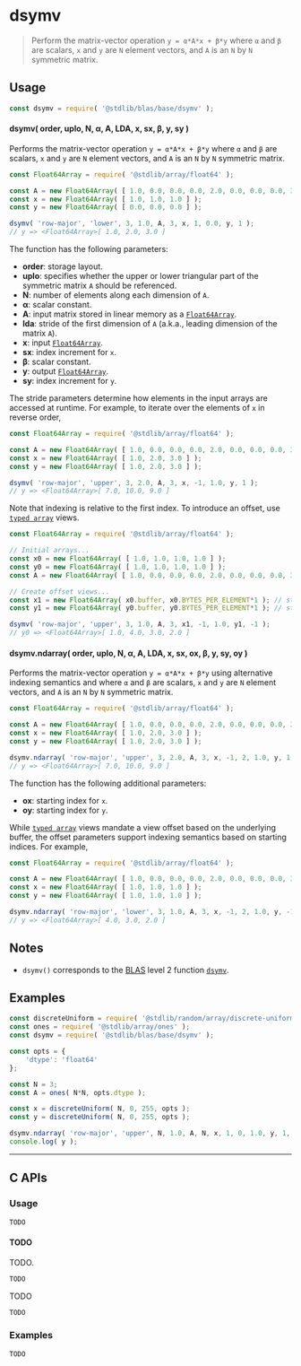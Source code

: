 <!--

@license Apache-2.0

Copyright (c) 2024 The Stdlib Authors.

Licensed under the Apache License, Version 2.0 (the "License");
you may not use this file except in compliance with the License.
You may obtain a copy of the License at

   http://www.apache.org/licenses/LICENSE-2.0

Unless required by applicable law or agreed to in writing, software
distributed under the License is distributed on an "AS IS" BASIS,
WITHOUT WARRANTIES OR CONDITIONS OF ANY KIND, either express or implied.
See the License for the specific language governing permissions and
limitations under the License.

-->

# dsymv

> Perform the matrix-vector operation `y = α*A*x + β*y` where `α` and `β` are scalars, `x` and `y` are `N` element vectors, and `A` is an `N` by `N` symmetric matrix.

<section class="usage">

## Usage

```javascript
const dsymv = require( '@stdlib/blas/base/dsymv' );
```

#### dsymv( order, uplo, N, α, A, LDA, x, sx, β, y, sy )

Performs the matrix-vector operation `y = α*A*x + β*y` where `α` and `β` are scalars, `x` and `y` are `N` element vectors, and `A` is an `N` by `N` symmetric matrix.

```javascript
const Float64Array = require( '@stdlib/array/float64' );

const A = new Float64Array( [ 1.0, 0.0, 0.0, 0.0, 2.0, 0.0, 0.0, 0.0, 3.0 ] );
const x = new Float64Array( [ 1.0, 1.0, 1.0 ] );
const y = new Float64Array( [ 0.0, 0.0, 0.0 ] );

dsymv( 'row-major', 'lower', 3, 1.0, A, 3, x, 1, 0.0, y, 1 );
// y => <Float64Array>[ 1.0, 2.0, 3.0 ]
```

The function has the following parameters:

-   **order**: storage layout.
-   **uplo**: specifies whether the upper or lower triangular part of the symmetric matrix `A` should be referenced.
-   **N**: number of elements along each dimension of `A`.
-   **α**: scalar constant.
-   **A**: input matrix stored in linear memory as a [`Float64Array`][mdn-float64array].
-   **lda**: stride of the first dimension of `A` (a.k.a., leading dimension of the matrix `A`).
-   **x**: input [`Float64Array`][mdn-float64array].
-   **sx**: index increment for `x`.
-   **β**: scalar constant.
-   **y**: output [`Float64Array`][mdn-float64array].
-   **sy**: index increment for `y`.

The stride parameters determine how elements in the input arrays are accessed at runtime. For example, to iterate over the elements of `x` in reverse order,

```javascript
const Float64Array = require( '@stdlib/array/float64' );

const A = new Float64Array( [ 1.0, 0.0, 0.0, 0.0, 2.0, 0.0, 0.0, 0.0, 3.0 ] );
const x = new Float64Array( [ 1.0, 2.0, 3.0 ] );
const y = new Float64Array( [ 1.0, 2.0, 3.0 ] );

dsymv( 'row-major', 'upper', 3, 2.0, A, 3, x, -1, 1.0, y, 1 );
// y => <Float64Array>[ 7.0, 10.0, 9.0 ]
```

Note that indexing is relative to the first index. To introduce an offset, use [`typed array`][mdn-typed-array] views.

<!-- eslint-disable stdlib/capitalized-comments -->

```javascript
const Float64Array = require( '@stdlib/array/float64' );

// Initial arrays...
const x0 = new Float64Array( [ 1.0, 1.0, 1.0, 1.0 ] );
const y0 = new Float64Array( [ 1.0, 1.0, 1.0, 1.0 ] );
const A = new Float64Array( [ 1.0, 0.0, 0.0, 0.0, 2.0, 0.0, 0.0, 0.0, 3.0 ] );

// Create offset views...
const x1 = new Float64Array( x0.buffer, x0.BYTES_PER_ELEMENT*1 ); // start at 2nd element
const y1 = new Float64Array( y0.buffer, y0.BYTES_PER_ELEMENT*1 ); // start at 2nd element

dsymv( 'row-major', 'upper', 3, 1.0, A, 3, x1, -1, 1.0, y1, -1 );
// y0 => <Float64Array>[ 1.0, 4.0, 3.0, 2.0 ]
```

#### dsymv.ndarray( order, uplo, N, α, A, LDA, x, sx, ox, β, y, sy, oy )

Performs the matrix-vector operation `y = α*A*x + β*y` using alternative indexing semantics and where `α` and `β` are scalars, `x` and `y` are `N` element vectors, and `A` is an `N` by `N` symmetric matrix.

```javascript
const Float64Array = require( '@stdlib/array/float64' );

const A = new Float64Array( [ 1.0, 0.0, 0.0, 0.0, 2.0, 0.0, 0.0, 0.0, 3.0 ] );
const x = new Float64Array( [ 1.0, 2.0, 3.0 ] );
const y = new Float64Array( [ 1.0, 2.0, 3.0 ] );

dsymv.ndarray( 'row-major', 'upper', 3, 2.0, A, 3, x, -1, 2, 1.0, y, 1, 0 );
// y => <Float64Array>[ 7.0, 10.0, 9.0 ]
```

The function has the following additional parameters:

-   **ox**: starting index for `x`.
-   **oy**: starting index for `y`.

While [`typed array`][mdn-typed-array] views mandate a view offset based on the underlying buffer, the offset parameters support indexing semantics based on starting indices. For example,

```javascript
const Float64Array = require( '@stdlib/array/float64' );

const A = new Float64Array( [ 1.0, 0.0, 0.0, 0.0, 2.0, 0.0, 0.0, 0.0, 3.0 ] );
const x = new Float64Array( [ 1.0, 1.0, 1.0 ] );
const y = new Float64Array( [ 1.0, 1.0, 1.0 ] );

dsymv.ndarray( 'row-major', 'lower', 3, 1.0, A, 3, x, -1, 2, 1.0, y, -1, 2 );
// y => <Float64Array>[ 4.0, 3.0, 2.0 ]
```

</section>

<!-- /.usage -->

<section class="notes">

## Notes

-   `dsymv()` corresponds to the [BLAS][blas] level 2 function [`dsymv`][dsymv].

</section>

<!-- /.notes -->

<section class="examples">

## Examples

<!-- eslint no-undef: "error" -->

```javascript
const discreteUniform = require( '@stdlib/random/array/discrete-uniform' );
const ones = require( '@stdlib/array/ones' );
const dsymv = require( '@stdlib/blas/base/dsymv' );

const opts = {
    'dtype': 'float64'
};

const N = 3;
const A = ones( N*N, opts.dtype );

const x = discreteUniform( N, 0, 255, opts );
const y = discreteUniform( N, 0, 255, opts );

dsymv.ndarray( 'row-major', 'upper', N, 1.0, A, N, x, 1, 0, 1.0, y, 1, 0 );
console.log( y );
```

</section>

<!-- /.examples -->

<!-- C interface documentation. -->

* * *

<section class="c">

## C APIs

<!-- Section to include introductory text. Make sure to keep an empty line after the intro `section` element and another before the `/section` close. -->

<section class="intro">

</section>

<!-- /.intro -->

<!-- C usage documentation. -->

<section class="usage">

### Usage

```c
TODO
```

#### TODO

TODO.

```c
TODO
```

TODO

```c
TODO
```

</section>

<!-- /.usage -->

<!-- C API usage notes. Make sure to keep an empty line after the `section` element and another before the `/section` close. -->

<section class="notes">

</section>

<!-- /.notes -->

<!-- C API usage examples. -->

<section class="examples">

### Examples

```c
TODO
```

</section>

<!-- /.examples -->

</section>

<!-- /.c -->

<!-- Section for related `stdlib` packages. Do not manually edit this section, as it is automatically populated. -->

<section class="related">

</section>

<!-- /.related -->

<!-- Section for all links. Make sure to keep an empty line after the `section` element and another before the `/section` close. -->

<section class="links">

[blas]: http://www.netlib.org/blas

[dsymv]: https://www.netlib.org/lapack/explore-html/db/d17/group__hemv_ga0b20bcf6e94079dce2f3d035798e9738.html#ga0b20bcf6e94079dce2f3d035798e9738

[mdn-float64array]: https://developer.mozilla.org/en-US/docs/Web/JavaScript/Reference/Global_Objects/Float64Array

[mdn-typed-array]: https://developer.mozilla.org/en-US/docs/Web/JavaScript/Reference/Global_Objects/TypedArray

</section>

<!-- /.links -->
